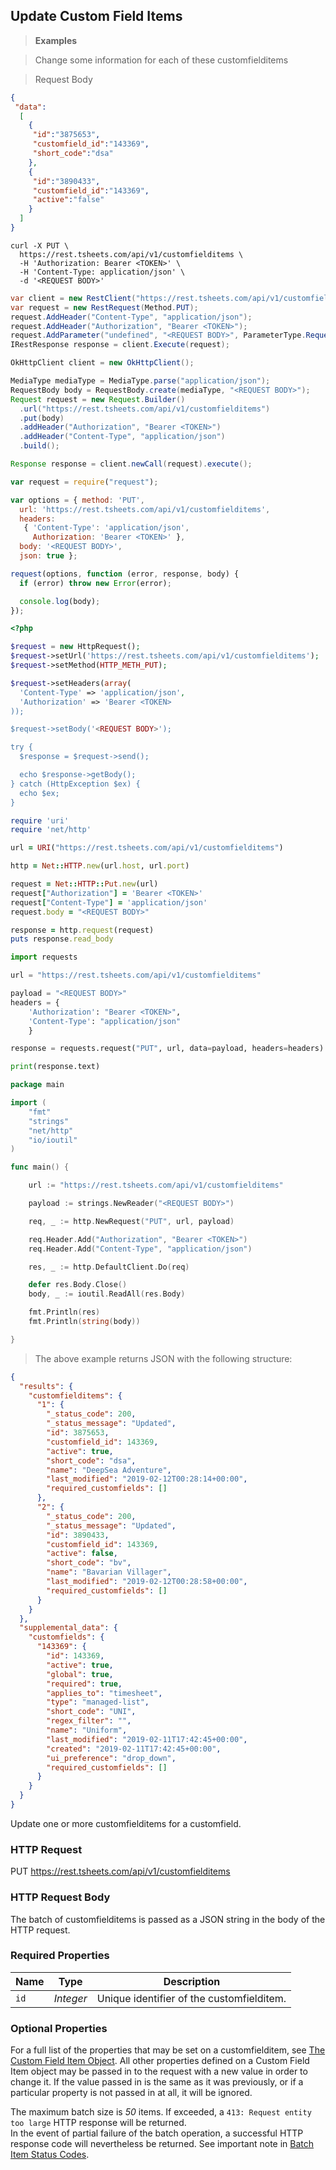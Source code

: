 ## Update Custom Field Items

> **Examples**

> Change some information for each of these customfielditems

> Request Body

```json
{
 "data":
  [
    {
     "id":"3875653",
     "customfield_id":"143369",
     "short_code":"dsa"
    },
    {
     "id":"3890433",
     "customfield_id":"143369",
     "active":"false"
    }
  ]
}
```

```shell
curl -X PUT \
  https://rest.tsheets.com/api/v1/customfielditems \
  -H 'Authorization: Bearer <TOKEN>' \
  -H 'Content-Type: application/json' \
  -d '<REQUEST BODY>'
```

```csharp
var client = new RestClient("https://rest.tsheets.com/api/v1/customfielditems");
var request = new RestRequest(Method.PUT);
request.AddHeader("Content-Type", "application/json");
request.AddHeader("Authorization", "Bearer <TOKEN>");
request.AddParameter("undefined", "<REQUEST BODY>",	ParameterType.RequestBody);
IRestResponse response = client.Execute(request);
```

```java
OkHttpClient client = new OkHttpClient();

MediaType mediaType = MediaType.parse("application/json");
RequestBody body = RequestBody.create(mediaType, "<REQUEST BODY>");
Request request = new Request.Builder()
  .url("https://rest.tsheets.com/api/v1/customfielditems")
  .put(body)
  .addHeader("Authorization", "Bearer <TOKEN>")
  .addHeader("Content-Type", "application/json")
  .build();

Response response = client.newCall(request).execute();
```

```javascript
var request = require("request");

var options = { method: 'PUT',
  url: 'https://rest.tsheets.com/api/v1/customfielditems',
  headers: 
   { 'Content-Type': 'application/json',
     Authorization: 'Bearer <TOKEN>' },
  body: '<REQUEST BODY>',
  json: true };

request(options, function (error, response, body) {
  if (error) throw new Error(error);

  console.log(body);
});
```

```php
<?php

$request = new HttpRequest();
$request->setUrl('https://rest.tsheets.com/api/v1/customfielditems');
$request->setMethod(HTTP_METH_PUT);

$request->setHeaders(array(
  'Content-Type' => 'application/json',
  'Authorization' => 'Bearer <TOKEN>
));

$request->setBody('<REQUEST BODY>');

try {
  $response = $request->send();

  echo $response->getBody();
} catch (HttpException $ex) {
  echo $ex;
}
```

```ruby
require 'uri'
require 'net/http'

url = URI("https://rest.tsheets.com/api/v1/customfielditems")

http = Net::HTTP.new(url.host, url.port)

request = Net::HTTP::Put.new(url)
request["Authorization"] = 'Bearer <TOKEN>'
request["Content-Type"] = 'application/json'
request.body = "<REQUEST BODY>"

response = http.request(request)
puts response.read_body
```

```python
import requests

url = "https://rest.tsheets.com/api/v1/customfielditems"

payload = "<REQUEST BODY>"
headers = {
    'Authorization': "Bearer <TOKEN>",
    'Content-Type': "application/json"
    }

response = requests.request("PUT", url, data=payload, headers=headers)

print(response.text)
```

```go
package main

import (
	"fmt"
	"strings"
	"net/http"
	"io/ioutil"
)

func main() {

	url := "https://rest.tsheets.com/api/v1/customfielditems"

	payload := strings.NewReader("<REQUEST BODY>")

	req, _ := http.NewRequest("PUT", url, payload)

	req.Header.Add("Authorization", "Bearer <TOKEN>")
	req.Header.Add("Content-Type", "application/json")

	res, _ := http.DefaultClient.Do(req)

	defer res.Body.Close()
	body, _ := ioutil.ReadAll(res.Body)

	fmt.Println(res)
	fmt.Println(string(body))

}
```

> The above example returns JSON with the following structure:

```json
{
  "results": {
    "customfielditems": {
      "1": {
        "_status_code": 200,
        "_status_message": "Updated",
        "id": 3875653,
        "customfield_id": 143369,
        "active": true,
        "short_code": "dsa",
        "name": "DeepSea Adventure",
        "last_modified": "2019-02-12T00:28:14+00:00",
        "required_customfields": []
      },
      "2": {
        "_status_code": 200,
        "_status_message": "Updated",
        "id": 3890433,
        "customfield_id": 143369,
        "active": false,
        "short_code": "bv",
        "name": "Bavarian Villager",
        "last_modified": "2019-02-12T00:28:58+00:00",
        "required_customfields": []
      }
    }
  },
  "supplemental_data": {
    "customfields": {
      "143369": {
        "id": 143369,
        "active": true,
        "global": true,
        "required": true,
        "applies_to": "timesheet",
        "type": "managed-list",
        "short_code": "UNI",
        "regex_filter": "",
        "name": "Uniform",
        "last_modified": "2019-02-11T17:42:45+00:00",
        "created": "2019-02-11T17:42:45+00:00",
        "ui_preference": "drop_down",
        "required_customfields": []
      }
    }
  }
}
```

Update one or more customfielditems for a customfield.

### HTTP Request

<api>PUT https://rest.tsheets.com/api/v1/customfielditems</api>

### HTTP Request Body

The batch of customfielditems is passed as a JSON string in the body of the HTTP request.

### Required Properties

Name | Type | Description
---- | ---- | -----------
`id` | _Integer_ | Unique identifier of the customfielditem.

### Optional Properties

For a full list of the properties that may be set on a customfielditem, see [The Custom Field Item Object](#the-custom-field-item-object).  All other properties defined on a Custom Field Item object may be passed in to the request with a new value in order to change it. If the value passed in is the same as it was previously, or if a particular property is not passed in at all, it will be ignored.

<aside class="notice">
The maximum batch size is <i>50</i> items. If exceeded, a <code>413: Request entity too large</code> HTTP response will be returned.
</aside>

<aside class="notice">
In the event of partial failure of the batch operation, a successful HTTP response code will nevertheless be returned.  See important note in <a href="#batch-item-status-codes">Batch Item Status Codes</a>.
</aside>
